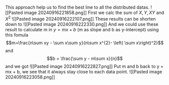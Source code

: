 This approach help us to find the best line to all the distributed datas.
![[Pasted image 20240916221858.png]]
First we calc the sum of $X, Y, XY$ and $X^2$
![[Pasted image 20240916222107.png]]
These results can be shorten down to
![[Pasted image 20240916222330.png]]
And we could use these result to calculate m in $y=mx +b$ (m as slope and b as y-intercept)
using this fomula
$$m=\frac{n\sum xy - \sum x\sum y}{n\sum x^{2}- \left( \sum x\right)^2}$$
and 
$$b = \frac{\sum y - m\sum x}{n}$$
and we got 
![[Pasted image 20240916222827.png]]
Put m and b back to y = mx + b, we see that it always stay close to each data point.
![[Pasted image 20240916223058.png]]

